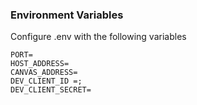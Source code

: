 ### Environment Variables

Configure .env with the following variables

```
PORT=
HOST_ADDRESS=
CANVAS_ADDRESS=
DEV_CLIENT_ID =;
DEV_CLIENT_SECRET=
```
